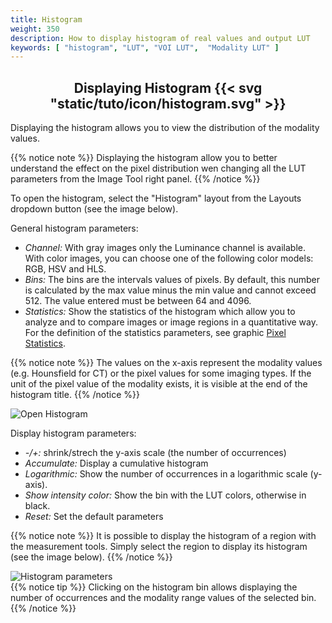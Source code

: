```yaml
---
title: Histogram
weight: 350
description: How to display histogram of real values and output LUT
keywords: [ "histogram", "LUT", "VOI LUT",  "Modality LUT" ]
---
```


## <center>Displaying Histogram {{< svg "static/tuto/icon/histogram.svg" >}}</center>

Displaying the histogram allows you to view the distribution of the modality values.

{{% notice note %}}
Displaying the histogram allow you to better understand the effect on the pixel distribution wen changing all the LUT parameters from the Image Tool right panel.
{{% /notice %}}

To open the histogram, select the "Histogram" layout from the Layouts dropdown button (see the image below).

General histogram parameters:

* *Channel:* With gray images only the Luminance channel is available. With color images, you can choose one of the following color models: RGB, HSV and HLS.
* *Bins:* The bins are the intervals values of pixels. By default, this number is calculated by the max value minus the min value and cannot exceed 512. The value entered must be between 64 and 4096.
* *Statistics:* Show the statistics of the histogram which allow you to analyze and to compare images or image regions in a quantitative way. For the definition of the statistics parameters, see graphic [Pixel Statistics](../draw-measure/#selected-measurement).

{{% notice note %}}
The values on the x-axis represent the modality values (e.g. Hounsfield for CT) or the pixel values for some imaging types. If the unit of the pixel value of the modality exists, it is visible at the end of the histogram title.
{{% /notice %}}

![Open Histogram](/tuto/histogram.jpg?classes=shadow&width=700px)

Display histogram parameters:

* *-/+:* shrink/strech the y-axis scale (the number of occurrences)
* *Accumulate:* Display a cumulative histogram
* *Logarithmic:* Show the number of occurrences in a logarithmic scale (y-axis).
* *Show intensity color:* Show the bin with the LUT colors, otherwise in black.
* *Reset:* Set the default parameters

{{% notice note %}}
It is possible to display the histogram of a region with the measurement tools. Simply select the region to display its histogram (see the image below).
{{% /notice %}}

![Histogram parameters](/tuto/color-histogram.png?classes=shadow&width=700px)
<br>
{{% notice tip %}}
Clicking on the histogram bin allows displaying the number of occurrences and the modality range values of the selected bin.
{{% /notice %}}
